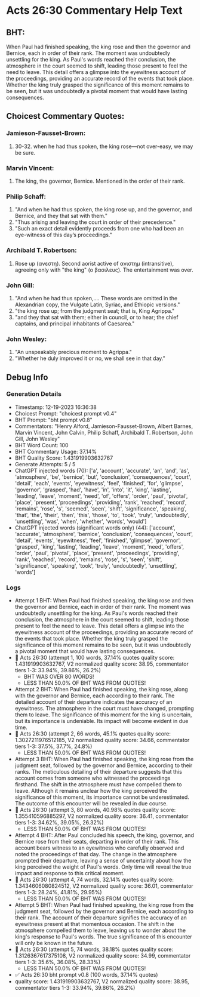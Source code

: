 # Acts 26:30 Commentary Help Text

## BHT:
When Paul had finished speaking, the king rose and then the governor and Bernice, each in order of their rank. The moment was undoubtedly unsettling for the king. As Paul's words reached their conclusion, the atmosphere in the court seemed to shift, leading those present to feel the need to leave. This detail offers a glimpse into the eyewitness account of the proceedings, providing an accurate record of the events that took place. Whether the king truly grasped the significance of this moment remains to be seen, but it was undoubtedly a pivotal moment that would have lasting consequences.

## Choicest Commentary Quotes:
### Jamieson-Fausset-Brown:
1. 30-32. when he had thus spoken, the
	king rose—not over-easy, we may be sure.


### Marvin Vincent:
1. The king, the governor, Bernice. Mentioned in the order of their rank.


### Philip Schaff:
1. "And when he had thus spoken, the king rose up, and the governor, and Bernice, and they that sat with them." 
2. "Thus arising and leaving the court in order of their precedence."
3. "Such an exact detail evidently proceeds from one who had been an eye-witness of this day’s proceedings."

### Archibald T. Robertson:
1.  Rose up (ανεστη). Second aorist active of ανιστημ (intransitive), agreeing only with "the king" (ο βασιλευς). The entertainment was over. 


### John Gill:
1. "And when he had thus spoken,.... These words are omitted in the Alexandrian copy, the Vulgate Latin, Syriac, and Ethiopic versions."
2. "the king rose up; from the judgment seat; that is, King Agrippa."
3. "and they that sat with them; either in council, or to hear; the chief captains, and principal inhabitants of Caesarea."

### John Wesley:
1. "An unspeakably precious moment to Agrippa."
2. "Whether he duly improved it or no, we shall see in that day."


## Debug Info
### Generation Details
- Timestamp: 12-19-2023 16:36:38
- Choicest Prompt: "choicest prompt v0.4"
- BHT Prompt: "bht prompt v0.8"
- Commentators: "Henry Alford, Jamieson-Fausset-Brown, Albert Barnes, Marvin Vincent, John Calvin, Philip Schaff, Archibald T. Robertson, John Gill, John Wesley"
- BHT Word Count: 100
- BHT Commentary Usage: 37.14%
- BHT Quality Score: 1.431919903632767
- Generate Attempts: 5 / 5
- ChatGPT injected words (70):
	['a', 'account', 'accurate', 'an', 'and', 'as', 'atmosphere', 'be', 'bernice', 'but', 'conclusion', 'consequences', 'court', 'detail', 'each', 'events', 'eyewitness', 'feel', 'finished', 'for', 'glimpse', 'governor', 'grasped', 'had', 'have', 'in', 'into', 'it', 'king', 'lasting', 'leading', 'leave', 'moment', 'need', 'of', 'offers', 'order', 'paul', 'pivotal', 'place', 'present', 'proceedings', 'providing', 'rank', 'reached', 'record', 'remains', 'rose', 's', 'seemed', 'seen', 'shift', 'significance', 'speaking', 'that', 'the', 'their', 'then', 'this', 'those', 'to', 'took', 'truly', 'undoubtedly', 'unsettling', 'was', 'when', 'whether', 'words', 'would']
- ChatGPT injected words (significant words only) (44):
	['account', 'accurate', 'atmosphere', 'bernice', 'conclusion', 'consequences', 'court', 'detail', 'events', 'eyewitness', 'feel', 'finished', 'glimpse', 'governor', 'grasped', 'king', 'lasting', 'leading', 'leave', 'moment', 'need', 'offers', 'order', 'paul', 'pivotal', 'place', 'present', 'proceedings', 'providing', 'rank', 'reached', 'record', 'remains', 'rose', 's', 'seen', 'shift', 'significance', 'speaking', 'took', 'truly', 'undoubtedly', 'unsettling', 'words']

### Logs
- Attempt 1 BHT: When Paul had finished speaking, the king rose and then the governor and Bernice, each in order of their rank. The moment was undoubtedly unsettling for the king. As Paul's words reached their conclusion, the atmosphere in the court seemed to shift, leading those present to feel the need to leave. This detail offers a glimpse into the eyewitness account of the proceedings, providing an accurate record of the events that took place. Whether the king truly grasped the significance of this moment remains to be seen, but it was undoubtedly a pivotal moment that would have lasting consequences.
- 🔄 Acts 26:30 (attempt 1, 100 words, 37.14% quotes quality score: 1.431919903632767, V2 normalized quality score: 38.95, commentator tiers 1-3: 33.94%, 39.86%, 26.2%) 
	- BHT WAS OVER 80 WORDS! 
	- LESS THAN 50.0% OF BHT WAS FROM QUOTES!
- Attempt 2 BHT: When Paul had finished speaking, the king rose, along with the governor and Bernice, each according to their rank. The detailed account of their departure indicates the accuracy of an eyewitness. The atmosphere in the court must have changed, prompting them to leave. The significance of this moment for the king is uncertain, but its importance is undeniable. Its impact will become evident in due time.
- 🔄 Acts 26:30 (attempt 2, 66 words, 45.1% quotes quality score: 1.3027211976512185, V2 normalized quality score: 34.66, commentator tiers 1-3: 37.5%, 37.7%, 24.8%) 
	- LESS THAN 50.0% OF BHT WAS FROM QUOTES!
- Attempt 3 BHT: When Paul had finished speaking, the king rose from the judgment seat, followed by the governor and Bernice, according to their ranks. The meticulous detailing of their departure suggests that this account comes from someone who witnessed the proceedings firsthand. The shift in the atmosphere must have compelled them to leave. Although it remains unclear how the king perceived the significance of this moment, its importance cannot be underestimated. The outcome of this encounter will be revealed in due course.
- 🔄 Acts 26:30 (attempt 3, 80 words, 40.98% quotes quality score: 1.355410596885297, V2 normalized quality score: 36.41, commentator tiers 1-3: 34.62%, 39.05%, 26.32%) 
	- LESS THAN 50.0% OF BHT WAS FROM QUOTES!
- Attempt 4 BHT: After Paul concluded his speech, the king, governor, and Bernice rose from their seats, departing in order of their rank. This account bears witness to an eyewitness who carefully observed and noted the proceedings of that day. The change in the atmosphere prompted their departure, leaving a sense of uncertainty about how the king perceived the weight of Paul's words. Only time will reveal the true impact and response to this critical moment.
- 🔄 Acts 26:30 (attempt 4, 74 words, 32.14% quotes quality score: 1.3434606080824512, V2 normalized quality score: 36.01, commentator tiers 1-3: 28.24%, 41.81%, 29.95%) 
	- LESS THAN 50.0% OF BHT WAS FROM QUOTES!
- Attempt 5 BHT: When Paul had finished speaking, the king rose from the judgment seat, followed by the governor and Bernice, each according to their rank. The account of their departure signifies the accuracy of an eyewitness present at that momentous occasion. The shift in the atmosphere compelled them to leave, leaving us to wonder about the king's response to Paul's words. The true significance of this encounter will only be known in the future.
- 🔄 Acts 26:30 (attempt 5, 74 words, 38.18% quotes quality score: 1.3126367617375108, V2 normalized quality score: 34.99, commentator tiers 1-3: 35.6%, 36.08%, 28.33%) 
	- LESS THAN 50.0% OF BHT WAS FROM QUOTES!
- ✅ Acts 26:30 bht prompt v0.8 (100 words, 37.14% quotes)
- quality score: 1.431919903632767, V2 normalized quality score: 38.95, commentator tiers 1-3: 33.94%, 39.86%, 26.2%)